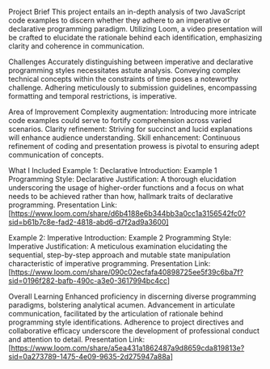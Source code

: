 Project Brief
This project entails an in-depth analysis of two JavaScript code examples to discern whether they adhere to an imperative or declarative programming paradigm. Utilizing Loom, a video presentation will be crafted to elucidate the rationale behind each identification, emphasizing clarity and coherence in communication.

Challenges
Accurately distinguishing between imperative and declarative programming styles necessitates astute analysis.
Conveying complex technical concepts within the constraints of time poses a noteworthy challenge.
Adhering meticulously to submission guidelines, encompassing formatting and temporal restrictions, is imperative.

Area of Improvement
Complexity augmentation: Introducing more intricate code examples could serve to fortify comprehension across varied scenarios.
Clarity refinement: Striving for succinct and lucid explanations will enhance audience understanding.
Skill enhancement: Continuous refinement of coding and presentation prowess is pivotal to ensuring adept communication of concepts.

What I Included
Example 1: Declarative
Introduction: Example 1
Programming Style: Declarative
Justification: A thorough elucidation underscoring the usage of higher-order functions and a focus on what needs to be achieved rather than how, hallmark traits of declarative programming.
Presentation Link: [https://www.loom.com/share/d6b4188e6b344bb3a0cc1a3156542fc0?sid=b61b7c8e-fad2-4818-abd6-d7f2ad9a3600]

Example 2: Imperative
Introduction: Example 2
Programming Style: Imperative
Justification: A meticulous examination elucidating the sequential, step-by-step approach and mutable state manipulation characteristic of imperative programming.
Presentation Link: [https://www.loom.com/share/090c02ecfafa40898725ee5f39c6ba7f?sid=0196f282-bafb-490c-a3e0-3617994bc4cc]

Overall Learning
Enhanced proficiency in discerning diverse programming paradigms, bolstering analytical acumen.
Advancement in articulate communication, facilitated by the articulation of rationale behind programming style identifications.
Adherence to project directives and collaborative efficacy underscore the development of professional conduct and attention to detail.
Presentation Link: [https://www.loom.com/share/a5ea431a1862487a9d8659cda819813e?sid=0a273789-1475-4e09-9635-2d275947a88a]
